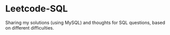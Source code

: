# Leetcode-SQL
Sharing my solutions (using MySQL) and thoughts for SQL questions, based on different difficulties.
